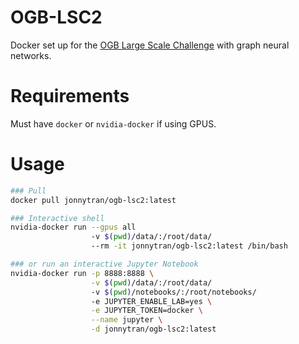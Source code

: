 # OGB-LSC2
Docker set up for the [OGB Large Scale Challenge](https://ogb.stanford.edu/neurips2022/) with graph neural networks.

# Requirements
Must have `docker` or `nvidia-docker` if using GPUS.

# Usage
```sh
### Pull
docker pull jonnytran/ogb-lsc2:latest

### Interactive shell
nvidia-docker run --gpus all 
                  -v $(pwd)/data/:/root/data/
                  --rm -it jonnytran/ogb-lsc2:latest /bin/bash

### or run an interactive Jupyter Notebook
nvidia-docker run -p 8888:8888 \
                  -v $(pwd)/data/:/root/data/
                  -v $(pwd)/notebooks/:/root/notebooks/
                  -e JUPYTER_ENABLE_LAB=yes \
                  -e JUPYTER_TOKEN=docker \
                  --name jupyter \
                  -d jonnytran/ogb-lsc2:latest
```
